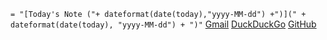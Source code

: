 `= "[Today's Note ("+ dateformat(date(today),"yyyy-MM-dd") +")](" + dateformat(date(today), "yyyy-MM-dd") + ")"`
[Gmail](https://mail.google.com)
[DuckDuckGo](https://duckduckgo.com)
[GitHub](https://github.com)
